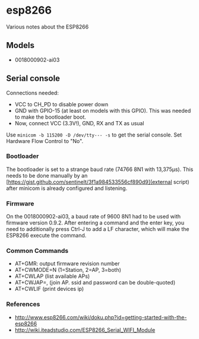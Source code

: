 # esp8266

Various notes about the ESP8266

## Models
 - 0018000902-ai03

## Serial console
Connections needed:
 - VCC to CH_PD to disable power down
 - GND with GPIO-15 (at least on models with this GPIO). This was needed to make the bootloader boot.
 - Now, connect VCC (3.3V!), GND, RX and TX as usual


Use `minicom -b 115200 -D /dev/tty--- -s` to get the serial console. Set Hardware Flow Control to "No".

### Bootloader
The bootloader is set to a strange baud rate (74766 8N1 with 13,375µs).
This needs to be done manually by an [https://gist.github.com/sentinelt/3f1a984533556cf890d9](external script) after minicom is already configured and listening.

### Firmware
On the 0018000902-ai03, a baud rate of 9600 8N1 had to be used with firmware version 0.9.2.
After entering a command and the enter key, you need to additionally press Ctrl-J to add a LF character, which will make the ESP8266 execute the command.

### Common Commands
 - AT+GMR: output firmware revision number
 - AT+CWMODE=N (1=Station, 2=AP, 3=both)
 - AT+CWLAP (list available APs)
 - AT+CWJAP=<ssid>,<psk> (join AP. ssid and password can be double-quoted)
 - AT+CWLIF (print devices ip)

### References
 - http://www.esp8266.com/wiki/doku.php?id=getting-started-with-the-esp8266
 - http://wiki.iteadstudio.com/ESP8266_Serial_WIFI_Module
